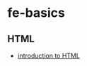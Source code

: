 # fe-basics

## HTML
* [introduction to HTML](https://gist.github.com/NoName4Me/b4f237602efa9fff07b1daff4503deab)
